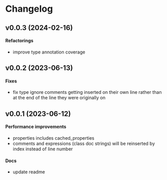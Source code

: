 # Changelog

## v0.0.3 (2024-02-16)

#### Refactorings

* improve type annotation coverage


## v0.0.2 (2023-06-13)

#### Fixes

* fix type ignore comments getting inserted on their own line rather than at the end of the line they were originally on


## v0.0.1 (2023-06-12)

#### Performance improvements

* properties includes cached_properties
* comments and expressions (class doc strings) will be reinserted by index instead of line number

#### Docs

* update readme



